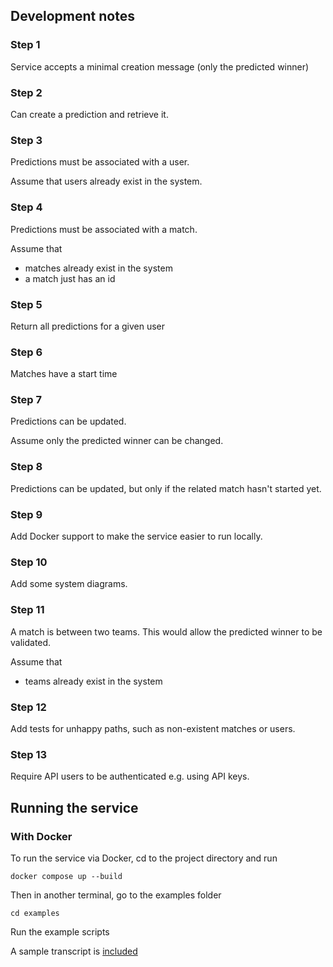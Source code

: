 ## Development notes

### Step 1

Service accepts a minimal creation message (only the predicted winner)

### Step 2

Can create a prediction and retrieve it.

### Step 3

Predictions must be associated with a user.

Assume that users already exist in the system.

### Step 4

Predictions must be associated with a match.

Assume that 

* matches already exist in the system
* a match just has an id

### Step 5

Return all predictions for a given user

### Step 6

Matches have a start time

### Step 7

Predictions can be updated.

Assume only the predicted winner can be changed.

### Step 8

Predictions can be updated, but only if the related match hasn't started yet.

### Step 9

Add Docker support to make the service easier to run locally.

### Step 10

Add some system diagrams.

### Step 11
A match is between two teams. This would allow the predicted winner to be validated.

Assume that

* teams already exist in the system

### Step 12

Add tests for unhappy paths, such as non-existent matches or users.

### Step 13

Require API users to be authenticated e.g. using API keys.

## Running the service

### With Docker

To run the service via Docker, cd to the project directory and run

`docker compose up --build`

Then in another terminal, go to the examples folder

`cd examples`

Run the example scripts

A sample transcript is [included](examples/examples.md)
